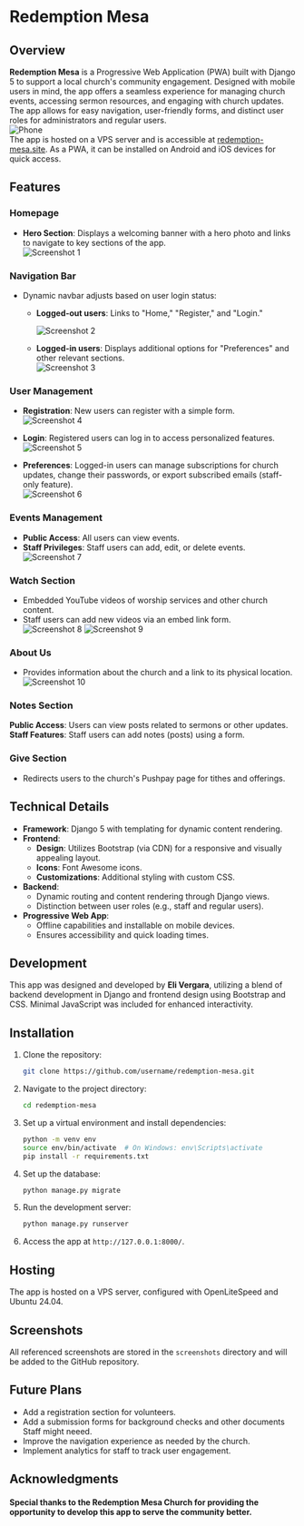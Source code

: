 # Redemption Mesa

## Overview
**Redemption Mesa** is a Progressive Web Application (PWA) built with Django 5 to support a local church's community engagement. Designed with mobile users in mind, the app offers a seamless experience for managing church events, accessing sermon resources, and engaging with church updates. The app allows for easy navigation, user-friendly forms, and distinct user roles for administrators and regular users.<br>
![Phone](./screenshots/pixelphone.png) <br>
The app is hosted on a VPS server and is accessible at [redemption-mesa.site](https://redemption-mesa.site). As a PWA, it can be installed on Android and iOS devices for quick access.

## Features

### Homepage
- **Hero Section**: Displays a welcoming banner with a hero photo and links to navigate to key sections of the app.<br>
   ![Screenshot 1](./screenshots/screenshot1.png)

### Navigation Bar
- Dynamic navbar adjusts based on user login status:
  - **Logged-out users**: Links to "Home," "Register," and "Login."<br>
   
    ![Screenshot 2](./screenshots/screenshot2.png)
  - **Logged-in users**: Displays additional options for "Preferences" and other relevant sections.<br>
     ![Screenshot 3](./screenshots/screenshot3.png)

### User Management
- **Registration**: New users can register with a simple form.<br>
  ![Screenshot 4](./screenshots/screenshot4.png)
  
- **Login**: Registered users can log in to access personalized features.<br>
   ![Screenshot 5](./screenshots/screenshot5.png)
- **Preferences**: Logged-in users can manage subscriptions for church updates, change their passwords, or export subscribed emails (staff-only feature).<br>
   ![Screenshot 6](./screenshots/screenshot6.png)

### Events Management
- **Public Access**: All users can view events.
- **Staff Privileges**: Staff users can add, edit, or delete events.<br>
   ![Screenshot 7](./screenshots/screenshot7.png)

### Watch Section
- Embedded YouTube videos of worship services and other church content.
- Staff users can add new videos via an embed link form.<br>
   ![Screenshot 8](./screenshots/screenshot8.png)
   ![Screenshot 9](./screenshots/screenshot9.png)

### About Us
- Provides information about the church and a link to its physical location.<br>
   ![Screenshot 10](./screenshots/screenshot10.png)

### Notes Section
 **Public Access**: Users can view posts related to sermons or other updates.
 **Staff Features**: Staff users can add notes (posts) using a form.

### Give Section
- Redirects users to the church's Pushpay page for tithes and offerings.

## Technical Details
- **Framework**: Django 5 with templating for dynamic content rendering.
- **Frontend**:
  - **Design**: Utilizes Bootstrap (via CDN) for a responsive and visually appealing layout.
  - **Icons**: Font Awesome icons.
  - **Customizations**: Additional styling with custom CSS.
- **Backend**:
  - Dynamic routing and content rendering through Django views.
  - Distinction between user roles (e.g., staff and regular users).
- **Progressive Web App**:
  - Offline capabilities and installable on mobile devices.
  - Ensures accessibility and quick loading times.

## Development
This app was designed and developed by **Eli Vergara**, utilizing a blend of backend development in Django and frontend design using Bootstrap and CSS. Minimal JavaScript was included for enhanced interactivity.

## Installation
1. Clone the repository:
   ```bash
   git clone https://github.com/username/redemption-mesa.git
   ```
2. Navigate to the project directory:
   ```bash
   cd redemption-mesa
   ```
3. Set up a virtual environment and install dependencies:
   ```bash
   python -m venv env
   source env/bin/activate  # On Windows: env\Scripts\activate
   pip install -r requirements.txt
   ```
4. Set up the database:
   ```bash
   python manage.py migrate
   ```
5. Run the development server:
   ```bash
   python manage.py runserver
   ```
6. Access the app at `http://127.0.0.1:8000/`.

## Hosting
The app is hosted on a VPS server, configured with OpenLiteSpeed and Ubuntu 24.04. 

## Screenshots
All referenced screenshots are stored in the `screenshots` directory and will be added to the GitHub repository.

## Future Plans
- Add a registration section for volunteers.
- Add a submission forms for background checks and other documents Staff might neeed.
- Improve the navigation experience as needed by the church.
- Implement analytics for staff to track user engagement.

## Acknowledgments
#### Special thanks to the **Redemption Mesa Church** for providing the opportunity to develop this app to serve the community better.


 



